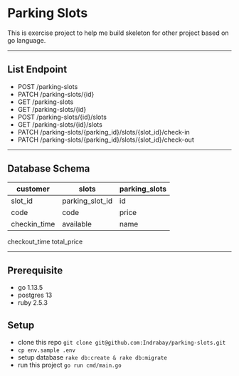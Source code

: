 # Parking Slots

This is exercise project to help me build skeleton for other project based on go language.

---
## List Endpoint

* POST /parking-slots
* PATCH /parking-slots/{id}
* GET /parking-slots
* GET /parking-slots/{id}
* POST /parking-slots/{id}/slots
* GET /parking-slots/{id}/slots
* PATCH /parking-slots/{parking_id}/slots/{slot_id}/check-in
* PATCH /parking-slots/{parking_id}/slots/{slot_id}/check-out

---
## Database Schema

customer      | slots           | parking_slots
------------- | --------------- | -------------
slot_id       | parking_slot_id | id
code          | code            | price
checkin_time  | available       | name
checkout_time
total_price

---
## Prerequisite
- go 1.13.5
- postgres 13
- ruby 2.5.3

## Setup

- clone this repo `git clone git@github.com:Indrabay/parking-slots.git`
- `cp env.sample .env`
- setup database `rake db:create & rake db:migrate`
- run this project `go run cmd/main.go`